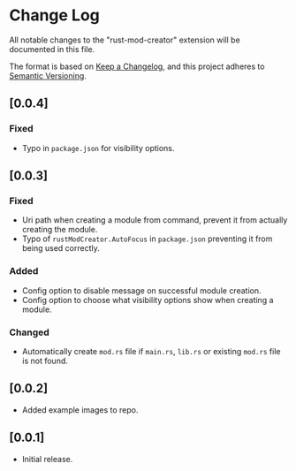 # Change Log

All notable changes to the "rust-mod-creator" extension will be documented in this file.

The format is based on [Keep a Changelog](https://keepachangelog.com/en/1.1.0/),
and this project adheres to [Semantic Versioning](https://semver.org/spec/v2.0.0.html).

## [0.0.4]

### Fixed
- Typo in `package.json` for visibility options.

## [0.0.3]

### Fixed
- Uri path when creating a module from command, prevent it from actually creating the module.
- Typo of `rustModCreator.AutoFocus` in `package.json` preventing it from being used correctly.

### Added
- Config option to disable message on successful module creation.
- Config option to choose what visibility options show when creating a module.

### Changed
- Automatically create `mod.rs` file if `main.rs`, `lib.rs` or existing `mod.rs` file is not found.

## [0.0.2]

- Added example images to repo.

## [0.0.1]

- Initial release.